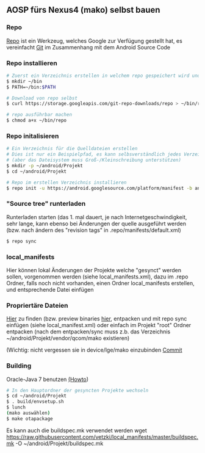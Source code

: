 ## AOSP fürs Nexus4 (mako) selbst bauen ##

### Repo ###

[Repo](http://source.android.com/source/developing.html) ist ein Werkzeug, welches Google zur Verfügung 
gestellt hat, es vereinfacht [Git](http://git-scm.com/book) im Zusammenhang mit dem Android Source Code

### Repo installieren  

```bash
# Zuerst ein Verzeichnis erstellen in welchem repo gespeichert wird und zu $PATH hinzufügen
$ mkdir ~/bin
$ PATH=~/bin:$PATH

# Download von repo selbst
$ curl https://storage.googleapis.com/git-repo-downloads/repo > ~/bin/repo

# repo ausführbar machen
$ chmod a+x ~/bin/repo
```

### Repo initalisieren ###

```bash
# Ein Verzeichnis für die Quelldateien erstellen
# Dies ist nur ein Beispielpfad, es kann selbsverständlich jedes Verzeichnis gewählt werden
# (aber das Dateisystem muss Groß-/Kleinschreibung unterstützen)
$ mkdir -p ~/android/Projekt
$ cd ~/android/Projekt

# Repo im erstellen Verzeichnis installieren
$ repo init -u https://android.googlesource.com/platform/manifest -b android-5.0.2_r1
```

### "Source tree" runterladen ###

Runterladen starten (das 1. mal dauert, je nach Internetgeschwindigkeit, sehr lange, kann ebenso 
bei Änderungen der quelle ausgeführt werden (bzw. nach ändern des "revision tags" in .repo/manifests/default.xml)

```bash
$ repo sync
```

### local_manifests ###

Hier können lokal Änderungen der Projekte welche "gesynct" werden sollen, vorgenommen werden
(siehe local_manifests.xml), dazu im .repo Ordner, falls noch nicht vorhanden, einen Ordner local_manifests 
erstellen, und entsprechende Datei einfügen

### Propriertäre Dateien ###

[Hier](https://developers.google.com/android/nexus/drivers?hl=de) zu finden (bzw. preview binaries [hier](https://developers.google.com/android/nexus/blobs-preview), entpacken und mit repo sync einfügen 
(siehe local_manifest.xml) oder einfach im Projekt "root" Ordner entpacken 
(nach dem entpacken/sync muss z.b. das Verzeichnis ~/android/Projekt/vendor/qcom/mako existieren)

(Wichtig: nicht vergessen sie in device/lge/mako einzubinden [Commit](https://github.com/vetzki/device_lge_mako/commit/35df836faea27b66ec79d0c8ca7e745abd97dfc1)

### Building ###

Oracle-Java 7 benutzen [(Howto](http://www.webupd8.org/2012/01/install-oracle-java-jdk-7-in-ubuntu-via.html))

```bash
# In den Hauptordner der gesyncten Projekte wechseln
$ cd ~/android/Projekt
$ . build/envsetup.sh
$ lunch
(mako auswählen)
$ make otapackage
```

Es kann auch die buildspec.mk verwendet werden
wget https://raw.githubusercontent.com/vetzki/local_manifests/master/buildspec.mk -O ~/android/Projekt/buildspec.mk